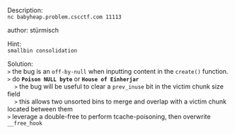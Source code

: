 Description:  
`nc babyheap.problem.cscctf.com 11113`

author: stürmisch

Hint:  
`smallbin consolidation`

Solution:  
`>` the bug is an `off-by-null` when inputting content in the `create()` function.  
`>` do **`Poison NULL byte`** or **`House of Einherjar`**  
&nbsp;&nbsp;&nbsp;&nbsp;`>` the bug will be useful to clear a `prev_inuse` bit in the victim chunk size field  
&nbsp;&nbsp;&nbsp;&nbsp;`>` this allows two unsorted bins to merge and overlap with a victim chunk located between them  
`>` leverage a double-free to perform tcache-poisoning, then overwrite `__free_hook`  